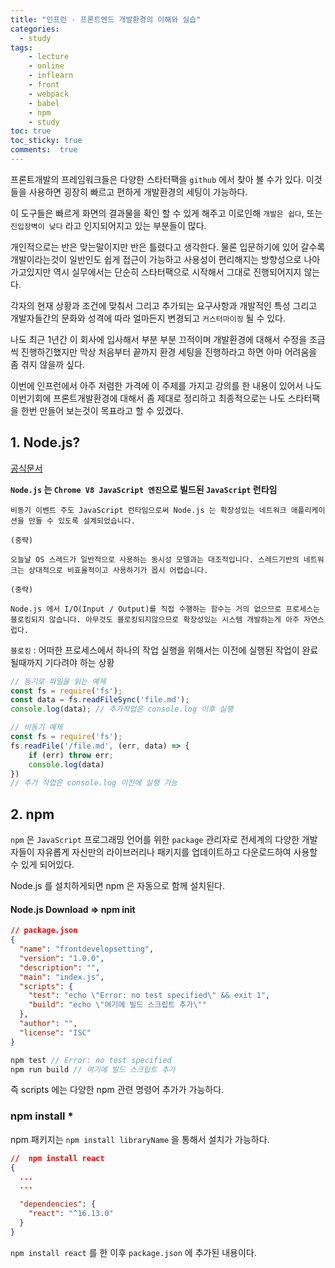 ```yaml
---
title: "인프런 - 프론트엔드 개발환경의 이해와 실습"
categories: 
  - study
tags: 
    - lecture
    - online
    - inflearn
    - front
    - webpack
    - babel
    - npm
    - study
toc: true
toc_sticky: true
comments:  true
---
```


프론트개발의 프레임워크들은 다양한 스타터팩을 `github` 에서 찾아 볼 수가 있다. 이것들을 사용하면 굉장히 빠르고 편하게 개발환경의 세팅이 가능하다.  
 
이 도구들은 빠르게 화면의 결과물을 확인 할 수 있게 해주고 이로인해 `개발은 쉽다`, 또는 `진입장벽이 낮다` 라고 인지되어지고 있는 부분들이 많다.  

개인적으로는 반은 맞는말이지만 반은 틀렸다고 생각한다. 물론 입문하기에 있어 갈수록 개발이라는것이 일반인도 쉽게 접근이 가능하고 사용성이 편리해지는 방향성으로 나아가고있지만 역시 실무에서는 단순히 스타터팩으로 시작해서 그대로 진행되어지지 않는다. 

각자의 현재 상황과 조건에 맞춰서 그리고 추가되는 요구사항과 개발적인 특성 그리고 개발자들간의 문화와 성격에 따라 얼마든지 변경되고 `커스터마이징` 될 수 있다.  
  
나도 최근 1년간 이 회사에 입사해서 부분 부분 끄적이며 개발환경에 대해서 수정을 조금씩 진행하긴했지만 막상 처음부터 끝까지 환경 세팅을 진행하라고 하면 아마 어려움을 좀 겪지 않을까 싶다.  

이번에 인프런에서 아주 저렴한 가격에 이 주제를 가지고 강의를 한 내용이 있어서 나도 이번기회에 프론트개발환경에 대해서 좀 제대로 정리하고 최종적으로는 나도 스타터팩을 한번 만들어 보는것이 목표라고 할 수 있겠다.  


## 1. Node.js?
[공식문서](https://nodejs.org/ko/about/)  
  
**`Node.js` 는 `Chrome V8 JavaScript 엔진`으로 빌드된 `JavaScript` 런타임**
```
비동기 이벤트 주도 JavaScript 런타임으로써 Node.js 는 확장성있는 네트워크 애플리케이션을 만들 수 있도록 설계되었습니다.

(중략)

오늘날 OS 스레드가 일반적으로 사용하는 동시성 모델과는 대조적입니다. 스레드기반의 네트워크는 상대적으로 비효율적이고 사용하기가 몹시 어렵습니다.

(중략)

Node.js 에서 I/O(Input / Output)를 직접 수행하는 함수는 거의 없으므로 프로세스는 블로킹되지 않습니다. 아무것도 블로킹되지않으므로 확장성있는 시스템 개발하는게 아주 자연스럽다.
```  
`블로킹` : 어떠한 프로세스에서 하나의 작업 실행을 위해서는 이전에 실행된 작업이 완료될때까지 기다려야 하는 상황

``` javascript
// 동기로 파일을 읽는 예제
const fs = require('fs');
const data = fs.readFileSync('file.md'); 
console.log(data); // 추가작업은 console.log 이후 실행

// 비동기 예제
const fs = require('fs');
fs.readFile('/file.md', (err, data) => {
    if (err) throw err;
    console.log(data)
})
// 추가 작업은 console.log 이전에 실행 가능
```

## 2. npm
`npm` 은 `JavaScript` 프로그래밍 언어를 위한 `package` 관리자로 전세계의 다양한 개발자들이 자유롭게 자신만의 라이브러리나 패키지를 업데이트하고 다운로드하여 사용할 수 있게 되어있다.  

Node.js 를 설치하게되면 npm 은 자동으로 함께 설치된다.   
  
#### Node.js Download => npm init
``` json
// package.json
{
  "name": "frontdevelopsetting",
  "version": "1.0.0",
  "description": "",
  "main": "index.js",
  "scripts": {
    "test": "echo \"Error: no test specified\" && exit 1",
    "build": "echo \"여기에 빌드 스크립트 추가\""
  },
  "author": "",
  "license": "ISC"
}
```
``` javascript
npm test // Error: no test specified
npm run build // 여기에 빌드 스크립트 추가
```  

즉 scripts 에는 다양한 npm 관련 명령어 추가가 가능하다.
  
### npm install *
npm 패키지는 `npm install libraryName` 을 통해서 설치가 가능하다.
``` json
//  npm install react
{
  ...
  ...

  "dependencies": {
    "react": "^16.13.0"
  }
}
```

`npm install react` 를 한 이후 `package.json` 에 추가된 내용이다.